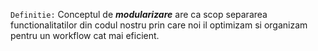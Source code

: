 `Definitie:`
Conceptul de _**modularizare**_ are ca scop separarea functionalitatilor din codul nostru prin care noi il optimizam si organizam pentru un workflow cat mai eficient. 